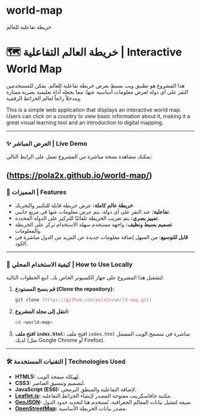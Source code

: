 # world-map
خريطة تفاعلية للعالم
# 🗺️ خريطة العالم التفاعلية | Interactive World Map

هذا المشروع هو تطبيق ويب بسيط يعرض خريطة تفاعلية للعالم. يمكن للمستخدمين النقر على أي دولة لعرض معلومات أساسية عنها، مما يجعله أداة تعليمية بصرية ممتازة ومدخلاً رائعاً لعالم الخرائط الرقمية.

This is a simple web application that displays an interactive world map. Users can click on a country to view basic information about it, making it a great visual learning tool and an introduction to digital mapping.

---

### ✨ العرض المباشر | Live Demo

يمكنك مشاهدة نسخة مباشرة من المشروع تعمل على الرابط التالي:

**(https://pola2x.github.io/world-map/)**
---

### 🌟 المميزات | Features

* **خريطة عالم كاملة:** عرض خريطة قابلة للتكبير والتحريك.
* **تفاعلية:** عند النقر على أي دولة، يتم عرض معلومات عنها في مربع جانبي.
* **تمييز بصري:** يتم تقريب الخريطة تلقائيًا للتركيز على الدولة المحددة.
* **تصميم بسيط ونظيف:** واجهة مستخدم سهلة الاستخدام تركز على الخريطة والمعلومات.
* **قابل للتوسيع:** من السهل إضافة معلومات جديدة عن المزيد من الدول مباشرة في الكود.

---

### 🚀 كيفية الاستخدام المحلي | How to Use Locally

لتشغيل هذا المشروع على جهاز الكمبيوتر الخاص بك، اتبع الخطوات التالية:

1.  **قم بنسخ المستودع (Clone the repository):**
    ```bash
    git clone [https://github.com/pola2x/world-map.git]
    ```
2.  **انتقل إلى مجلد المشروع:**
    ```bash
    cd <world-map>
    ```
3.  **افتح ملف `index.html`:**
    افتح ملف `index.html` مباشرة في متصفح الويب المفضل لديك (مثل Google Chrome أو Firefox).

---

### 🛠️ التقنيات المستخدمة | Technologies Used

* **HTML5:** لهيكلة صفحة الويب.
* **CSS3:** لتصميم وتنسيق العناصر.
* **JavaScript (ES6):** لإضافة التفاعلية والمنطق البرمجي.
* **[Leaflet.js](https://leafletjs.com/):** مكتبة جافاسكريبت مفتوحة المصدر لإنشاء الخرائط التفاعلية.
* **[GeoJSON](https://geojson.org/):** صيغة لتمثيل بيانات المعالم الجغرافية، تُستخدم هنا لتحديد حدود الدول.
* **[OpenStreetMap](https://www.openstreetmap.org/):** مصدر بيانات الخريطة الأساسية.
